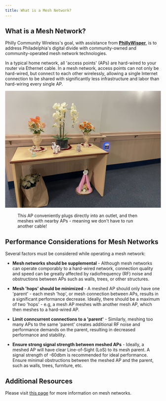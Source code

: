 ```yaml
---
title: What is a Mesh Network?
---
```


## What is a Mesh Network?
Philly Community Wireless's goal, with assistance from [**PhillyWisper**](https://phillywisper.net/), is to address Philadelphia's digital divide with community-owned and community-operated mesh network technologies.

In a typical home network, all 'access points' (APs) are hard-wired to your router via Ethernet cable. In a mesh network, access points can not only be hard-wired, but connect to each other wirelessly, allowing a single Internet connection to be shared with significantly less infrastructure and labor than hard-wiring every single AP. 

![Wall AP](assets/images/device-configs/mesh/hace_wall_mesh.jpg)
<figure style="display: flex; align-items: center; flex-direction: column;">
    <figcaption>This AP conveniently plugs directly into an outlet, and then meshes with nearby APs - meaning we don't have to run another cable!</figcaption>
</figure>


## Performance Considerations for Mesh Networks

Several factors must be considered while operating a mesh network:

* **Mesh networks should be supplemental** - Although mesh networks can operate comporably to a hard-wired network, connection quality and speed can be greatly affected by radiofrequency (RF) noise and obstructions between APs such as walls, trees, or other structures. 

* **Mesh 'hops' should be minimized** - A meshed AP should only have one 'parent' - each mesh 'hop', or mesh connection between APs, results in a significant performance decrease. Ideally, there should be a maximum of two 'hops' - e.g, a mesh AP meshes with another mesh AP, which then meshes to a hard-wired AP. 

* **Limit conncurrent connections to a 'parent'** - Similarly, meshing too many APs to the same 'parent' creates additional RF noise and performance demands on the parent, resulting in decreased performance and stability. 

* **Ensure strong signal strength between meshed APs** - Ideally, a meshed AP will have clear Line-of-Sight (LoS) to its mesh parent. A signal strength of -60dbm is recommended for ideal performance. Ensure minimal obstructions between the meshed AP and the parent, such as walls, trees, furniture, etc. 

## Additional Resources
Please visit [this page](https://help.ui.com/hc/en-us/articles/115002262328-Considerations-for-Optimal-Wireless-Mesh-Networks) for more information on mesh networks.
